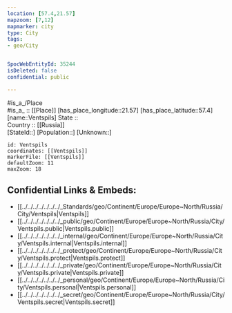 ```yaml
---
location: [57.4,21.57] 
mapzoom: [7,12] 
mapmarker: city 
type: City
tags:
- geo/City


SpocWebEntityId: 35244
isDeleted: false
confidential: public

---
```

#is_a_/Place  
#is_a_ :: [[Place]] 
[has_place_longitude::21.57] 
[has_place_latitude::57.4] 
[name::Ventspils] 
State ::  
Country :: [[Russia]]  
[StateId::] 
[Population::] 
[Unknown::] 


```leaflet
id: Ventspils
coordinates: [[Ventspils]] 
markerFile: [[Ventspils]] 
defaultZoom: 11 
maxZoom: 18
```


## Confidential Links & Embeds: 
- [[../../../../../../../_Standards/geo/Continent/Europe/Europe~North/Russia/City/Ventspils|Ventspils]] 
- [[../../../../../../../_public/geo/Continent/Europe/Europe~North/Russia/City/Ventspils.public|Ventspils.public]] 
- [[../../../../../../../_internal/geo/Continent/Europe/Europe~North/Russia/City/Ventspils.internal|Ventspils.internal]] 
- [[../../../../../../../_protect/geo/Continent/Europe/Europe~North/Russia/City/Ventspils.protect|Ventspils.protect]] 
- [[../../../../../../../_private/geo/Continent/Europe/Europe~North/Russia/City/Ventspils.private|Ventspils.private]] 
- [[../../../../../../../_personal/geo/Continent/Europe/Europe~North/Russia/City/Ventspils.personal|Ventspils.personal]] 
- [[../../../../../../../_secret/geo/Continent/Europe/Europe~North/Russia/City/Ventspils.secret|Ventspils.secret]] 
